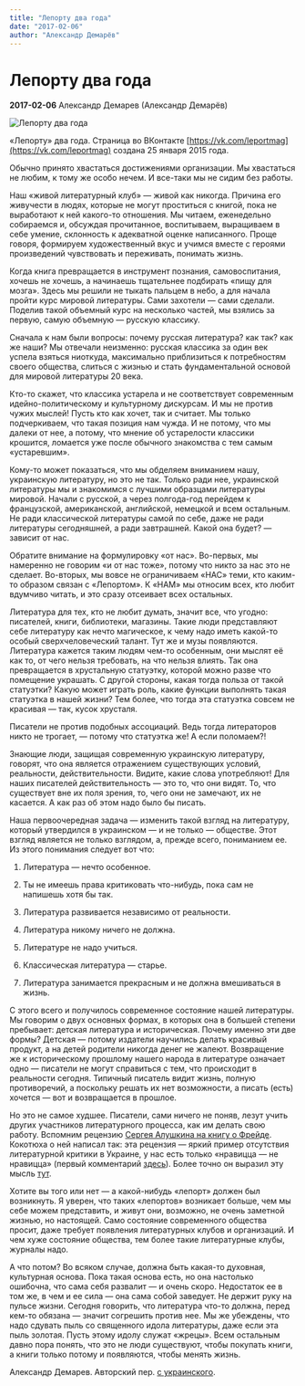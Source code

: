 ```yaml
---
title: "Лепорту два года"
date: "2017-02-06"
author: "Александр Демарёв"
---
```


# Лепорту два года

**2017-02-06** Александр Демарев (Александр Демарёв)

![Лепорту два года](https://i0.wp.com/www.leport.com.ua/wp-content/uploads/2017/01/DNYUHA2-10902.jpg)

«Лепорту» два года. Страница во ВКонтакте [https://vk.com/leportmag](https://vk.com/leportmag) создана 25 января 2015 года.

Обычно принято хвастаться достижениями организации. Мы хвастаться не любим, к тому же особо нечем. И все-таки мы не сидим без работы.

Наш «живой литературный клуб» — живой как никогда. Причина его живучести в людях, которые не могут проститься с книгой, пока не выработают к ней какого-то отношения. Мы читаем, еженедельно собираемся и, обсуждая прочитанное, воспитываем, выращиваем в себе умение, склонность к адекватной оценке написанного. Проще говоря, формируем художественный вкус и учимся вместе с героями произведений чувствовать и переживать, понимать жизнь.

Когда книга превращается в инструмент познания, самовоспитания, хочешь не хочешь, а начинаешь тщательнее подбирать «пищу для мозга». Здесь мы решили не тыкать пальцем в небо, а для начала пройти курс мировой литературы. Сами захотели — сами сделали. Поделив такой объемный курс на несколько частей, мы взялись за первую, самую объемную — русскую классику.

Сначала к нам были вопросы: почему русская литература? как так? как же наши? Мы отвечали неизменно: русская классика за один век успела взяться ниоткуда, максимально приблизиться к потребностям своего общества, слиться с жизнью и стать фундаментальной основой для мировой литературы 20 века.

Кто-то скажет, что классика устарела и не соответствует современным идейно-политическому и культурному дискурсам. И мы не против чужих мыслей! Пусть кто как хочет, так и считает. Мы только подчеркиваем, что такая позиция нам чужда. И не потому, что мы далеки от нее, а потому, что мнение об устарелости классики крошится, ломается уже после обычного знакомства с тем самым «устаревшим».

Кому-то может показаться, что мы обделяем вниманием нашу, украинскую литературу, но это не так. Только ради нее, украинской литературы мы и знакомимся с лучшими образцами литературы мировой. Начали с русской, а через полгода-год перейдем к французской, американской, английской, немецкой и всем остальным. Не ради классической литературы самой по себе, даже не ради литературы сегодняшней, а ради завтрашней. Какой она будет? — зависит от нас.

Обратите внимание на формулировку «от нас». Во-первых, мы намеренно не говорим «и от нас тоже», потому что никто за нас это не сделает. Во-вторых, мы вовсе не ограничиваем «НАС» теми, кто каким-то образом связан с «Лепортом». К «НАМ» мы относим всех, кто любит вдумчиво читать, и это сразу отсеивает всех остальных.

Литература для тех, кто не любит думать, значит все, что угодно: писателей, книги, библиотеки, магазины. Такие люди представляют себе литературу как нечто магическое, к чему надо иметь какой-то особый сверхчеловеческий талант. Тут же и музы появляются. Литература кажется таким людям чем-то особенным, они мыслят её как то, от чего нельзя требовать, на что нельзя влиять. Так она превращается в хрустальную статуэтку, которой можно разве что помещение украшать. С другой стороны, какая тогда польза от такой статуэтки? Какую может играть роль, какие функции выполнять такая статуэтка в нашей жизни? Тем более, что тогда эта статуэтка совсем не красивая — так, кусок хрусталя.

Писатели не против подобных ассоциаций. Ведь тогда литераторов никто не трогает, — потому что статуэтка же! А если поломаем?!

Знающие люди, защищая современную украинскую литературу, говорят, что она является отражением существующих условий, реальности, действительности. Видите, какие слова употребляют! Для наших писателей действительность — это то, что они видят. То, что существует вне их поля зрения, то, чего они не замечают, их не касается. А как раз об этом надо было бы писать.

Наша первоочередная задача — изменить такой взгляд на литературу, который утвердился в украинском — и не только — обществе. Этот взгляд является не только взглядом, а, прежде всего, пониманием ее. Из этого понимания следует вот что:

1. Литература — нечто особенное.

1. Ты не имеешь права критиковать что-нибудь, пока сам не напишешь хотя бы так.

1. Литература развивается независимо от реальности.

1. Литература никому ничего не должна.

1. Литературе не надо учиться.

1. Классическая литература — старье.

1. Литература занимается прекрасным и не должна вмешиваться в жизнь.

С этого всего и получилось современное состояние нашей литературы. Мы говорим о двух основных формах, в которых она в большей степени пребывает: детская литература и историческая. Почему именно эти две формы? Детская — потому издатели научились делать красивый продукт, а на детей родители никогда денег не жалеют. Возвращение же к историческому прошлому нашего народа в литературе означает одно — писатели не могут справиться с тем, что происходит в реальности сегодня. Типичный писатель видит жизнь, полную противоречий, а поскольку решать их нет возможности, а писать (есть) хочется — вот и возвращается в прошлое.

Но это не самое худшее. Писатели, сами ничего не поняв, лезут учить других участников литературного процесса, как им делать свою работу. Вспомним рецензию [Сергея Алушкина на книгу о Фрейде](http://www.leport.com.ua/apologiya-bulvarnogo-romanu/). Кокотюха о ней написал так: эта рецензия — яркий пример отсутствия литературной критики в Украине, у нас есть только «нравицца — не нравицца» (первый комментарий [здесь](https://www.facebook.com/permalink.php?story_fbid=562525040609418&id=100005557801444)). Более точно он выразил эту мысль [тут](https://www.facebook.com/permalink.php?story_fbid=10153906762986851&id=717896850).

Хотите вы того или нет — а какой-нибудь «лепорт» должен был возникнуть. Я уверен, что таких «лепортов» возникает больше, чем мы себе можем представить, и живут они, возможно, не очень заметной жизнью, но настоящей. Само состояние современного общества просит, даже требует появления литературных клубов и организаций. И чем хуже состояние общества, тем более такие литературные клубы, журналы надо.

А что потом? Во всяком случае, должна быть какая-то духовная, культурная основа. Пока такая основа есть, но она настолько ошибочна, что сама себя развалит — и очень скоро. Недостаток ее в том же, в чем и ее сила — она сама собой заведует. Не держит руку на пульсе жизни. Сегодня говорить, что литература что-то должна, перед кем-то обязана — значит согрешить против нее. Мы же убеждены, что надо сдувать пыль со священного идола литературы, даже если эта пыль золотая. Пусть этому идолу служат «жрецы». Всем остальным давно пора понять, что это не люди существуют, чтобы покупать книги, а книги только потому и появляются, чтобы менять жизнь.

Александр Демарев. Авторский пер. [с украинского](http://www.leport.com.ua/leportu-dva-roky/).